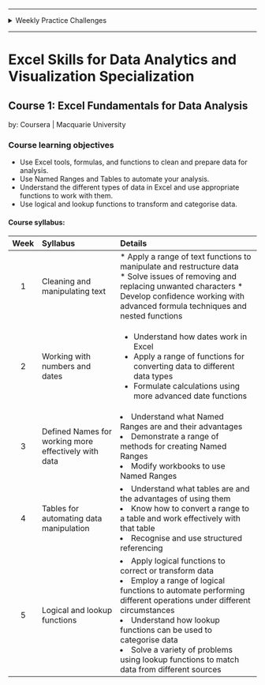 <hr>
<details>
<summary>Weekly Practice Challenges</summary>
  <li><a href="https://1drv.ms/x/s!AjU6_8hHCMjkghWjIfuP2damNHUc?e=KHhnAZ">Week 1</a></li>
  <li><a href="https://1drv.ms/x/s!AjU6_8hHCMjkghc41zGdy4Fl9WV_?e=frlxa9">Week 2</a></li>
  <li><a href="https://1drv.ms/x/s!AjU6_8hHCMjkghlOA41m6W_i6N9s?e=TQZVRf">Week 3</a></li>
  <li><a href="https://1drv.ms/x/s!AjU6_8hHCMjkghsjaY8c9PhyuaOe?e=HHcbP5">Week 4</a></li>
  <li><a href="https://1drv.ms/x/s!AjU6_8hHCMjkgh23Hg-QqBIaNurq?e=IfeVP8">Week 5</a></li>
</details>
<hr>

# Excel Skills for Data Analytics and Visualization Specialization

## Course 1: Excel Fundamentals for Data Analysis<br>
by: Coursera | Macquarie University<br>

### Course learning objectives
* Use Excel tools, formulas, and functions to clean and prepare data for analysis.
* Use Named Ranges and Tables to automate your analysis.
* Understand the different types of data in Excel and use appropriate functions to work with them.
* Use logical and lookup functions to transform and categorise data.

#### Course syllabus:

| Week | Syllabus                       | Details |
|:----:|:---------                      |:--------|
| 1    | Cleaning and manipulating text | * Apply a range of text functions to manipulate and restructure data <br /> * Solve issues of removing and replacing unwanted characters * Develop confidence working with advanced formula techniques and nested functions |
| 2    | Working with numbers and dates | <ul><li>Understand how dates work in Excel</li><li>Apply a range of functions for converting data to different data types</li><li>Formulate calculations using more advanced date functions</li></ul> |
| 3    | Defined Names for working more effectively with data | <li>Understand what Named Ranges are and their advantages</li> <li>Demonstrate a range of methods for creating Named Ranges</li> <li>Modify workbooks to use Named Ranges</li> |
| 4    | Tables for automating data manipulation | <li>Understand what tables are and the advantages of using them</li> <li>Know how to convert a range to a table and work effectively with that table</li> <li>Recognise and use structured referencing</li> |
| 5    | Logical and lookup functions   | <li>Apply logical functions to correct or transform data</li> <li>Employ a range of logical functions to automate performing different operations under different circumstances</li> <li>Understand how lookup functions can be used to categorise data</li> <li>Solve a variety of problems using lookup functions to match data from different sources</li> |
